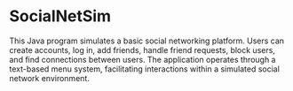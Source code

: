 # SocialNetSim
 This Java program simulates a basic social networking platform. Users can create accounts, log in, add friends, handle friend requests, block users, and find connections between users. The application operates through a text-based menu system, facilitating interactions within a simulated social network environment.
